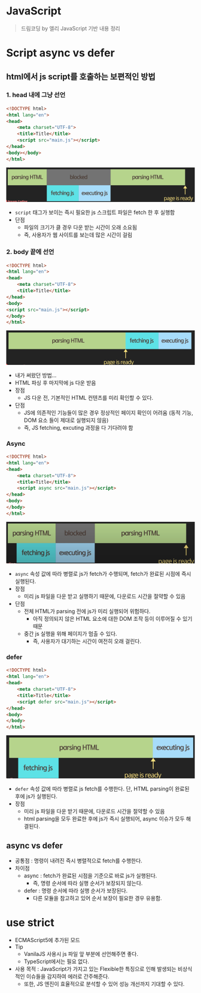 # JavaScript

> 드림코딩 by 엘리 JavaScript 기반 내용 정리

# Script async vs defer

## html에서 js script를 호출하는 보편적인 방법

### 1. head 내에 그냥 선언

```html
<!DOCTYPE html>
<html lang="en">
<head>
    <meta charset="UTF-8">
    <title>Title</title>
    <script src="main.js"></script>
</head>
<body></body>
</html>
```

![img_8.png](img_8.png)

- `script` 태그가 보이는 즉시 필요한 js 스크립트 파일은 fetch 한 후 실행함
- 단점
    - 파일의 크기가 클 경우 다운 받는 시간이 오래 소요됨
    - 즉, 사용자가 웹 사이트를 보는데 많은 시간이 걸림

### 2. body 끝에 선언
```html
<!DOCTYPE html>
<html lang="en">
<head>
    <meta charset="UTF-8">
    <title>Title</title>
</head>
<body>
<script src="main.js"></script>
</body>
</html>
```
![img_9.png](img_9.png)
- 내가 써왔던 방법...
- HTML 파싱 후 마지막에 js 다운 받음
- 장점
  - JS 다운 전, 기본적인 HTML 컨텐츠를 미리 확인할 수 있다.
- 단점
  - JS에 의존적인 기능들이 많은 경우 정상적인 페이지 확인이 어려움 (동적 기능, DOM 요소 들이 제대로 실행되지 않음)
  - 즉, JS fetching, excuting 과정을 다 기다려야 함

### Async
```html
<!DOCTYPE html>
<html lang="en">
<head>
    <meta charset="UTF-8">
    <title>Title</title>
    <script async src="main.js"></script>
</head>
<body>
</body>
</html>
```
![img_10.png](img_10.png)

- `async` 속성 값에 따라 병렬로 js가 fetch가 수행되며, fetch가 완료된 시점에 즉시 실행된다.
- 장점
  - 미리 js 파일을 다운 받고 실행하기 때문에, 다운로드 시간을 절약할 수 있음
- 단점
  - 전체 HTML가 parsing 전에 js가 미리 실행되어 위험하다. 
    - 아직 정의되지 않은 HTML 요소에 대한 DOM 조작 등이 이루어질 수 있기 때문
  - 중간 js 실행을 위해 페이지가 멈출 수 있다.
    - 즉, 사용자가 대기하는 시간이 여전히 오래 걸린다.

### defer
```html
<!DOCTYPE html>
<html lang="en">
<head>
    <meta charset="UTF-8">
    <title>Title</title>
    <script defer src="main.js"></script>
</head>
<body>
</body>
</html>
```
![img_12.png](img_12.png)

- `defer` 속성 값에 따라 병렬로 js fetch를 수행한다. 단, HTML parsing이 완료된 후에 js가 실행된다.
- 장점
  - 미리 js 파일을 다운 받기 때문에, 다운로드 시간을 절약할 수 있음
  - html parsing을 모두 완료한 후에 js가 즉시 실행되어, async 이슈가 모두 해결된다.
  
## async vs defer 
- 공통점 : 명령이 내려진 즉시 병렬적으로 fetch를 수행한다.
- 차이점
  - async : fetch가 완료된 시점을 기준으로 바로 js가 실행된다.
    - 즉, 명령 순서에 따라 실행 순서가 보장되지 않는다. 
  - defer : 명령 순서에 따라 실행 순서가 보장된다.
    - 다른 모듈을 참고하고 있어 순서 보장이 필요한 경우 유용함.
  
# use strict
- ECMAScript5에 추가된 모드
- Tip
  - VanilaJS 사용시 js 파일 앞 부분에 선언해주면 좋다.
  - TypeScript에서는 필요 없다.
- 사용 목적 : JavaScript가 가지고 있는 Flexible한 특징으로 인해 발생되는 비상식적인 이슈들을 감지하여 에러로 간주해준다.
  - 또한, JS 엔진이 효율적으로 분석할 수 있어 성능 개선까지 기대할 수 있다.
